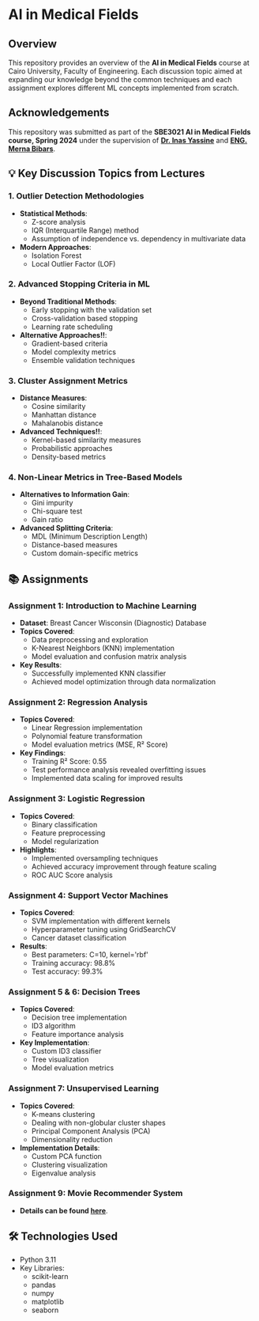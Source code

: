 # AI in Medical Fields

## Overview
This repository provides an overview of the **AI in Medical Fields** course at Cairo University, Faculty of Engineering. Each discussion topic aimed at expanding our knowledge beyond the common techniques and each assignment explores different ML concepts implemented from scratch.

## Acknowledgements

This repository was submitted as part of the **SBE3021 AI in Medical Fields course, Spring 2024** under the supervision of **[Dr. Inas Yassine](https://www.linkedin.com/in/inas-yassine-15ab4b4/?originalSubdomain=eg)** and **[ENG. Merna Bibars](https://merna-atef.github.io/)**.

## 💡 Key Discussion Topics from Lectures

### 1. Outlier Detection Methodologies
- **Statistical Methods**:
  - Z-score analysis
  - IQR (Interquartile Range) method
  - Assumption of independence vs. dependency in multivariate data
- **Modern Approaches**:
  - Isolation Forest
  - Local Outlier Factor (LOF)
  

### 2. Advanced Stopping Criteria in ML
- **Beyond Traditional Methods**:
  - Early stopping with the validation set
  - Cross-validation based stopping
  - Learning rate scheduling
- **Alternative Approaches!!**:
  - Gradient-based criteria
  - Model complexity metrics
  - Ensemble validation techniques

### 3. Cluster Assignment Metrics
- **Distance Measures**:
  - Cosine similarity
  - Manhattan distance
  - Mahalanobis distance
- **Advanced Techniques!!**:
  - Kernel-based similarity measures
  - Probabilistic approaches
  - Density-based metrics

### 4. Non-Linear Metrics in Tree-Based Models
- **Alternatives to Information Gain**:
  - Gini impurity
  - Chi-square test
  - Gain ratio
- **Advanced Splitting Criteria**:
  - MDL (Minimum Description Length)
  - Distance-based measures
  - Custom domain-specific metrics

## 📚 Assignments

### Assignment 1: Introduction to Machine Learning
- **Dataset**: Breast Cancer Wisconsin (Diagnostic) Database
- **Topics Covered**:
  - Data preprocessing and exploration
  - K-Nearest Neighbors (KNN) implementation
  - Model evaluation and confusion matrix analysis
- **Key Results**: 
  - Successfully implemented KNN classifier
  - Achieved model optimization through data normalization

### Assignment 2: Regression Analysis
- **Topics Covered**:
  - Linear Regression implementation
  - Polynomial feature transformation
  - Model evaluation metrics (MSE, R² Score)
- **Key Findings**:
  - Training R² Score: 0.55
  - Test performance analysis revealed overfitting issues
  - Implemented data scaling for improved results

### Assignment 3: Logistic Regression
- **Topics Covered**:
  - Binary classification
  - Feature preprocessing
  - Model regularization
- **Highlights**:
  - Implemented oversampling techniques
  - Achieved accuracy improvement through feature scaling
  - ROC AUC Score analysis

### Assignment 4: Support Vector Machines
- **Topics Covered**:
  - SVM implementation with different kernels
  - Hyperparameter tuning using GridSearchCV
  - Cancer dataset classification
- **Results**:
  - Best parameters: C=10, kernel='rbf'
  - Training accuracy: 98.8%
  - Test accuracy: 99.3%

### Assignment 5 & 6: Decision Trees
- **Topics Covered**:
  - Decision tree implementation
  - ID3 algorithm
  - Feature importance analysis
- **Key Implementation**:
  - Custom ID3 classifier
  - Tree visualization
  - Model evaluation metrics

### Assignment 7: Unsupervised Learning
- **Topics Covered**:
  - K-means clustering
  - Dealing with non-globular cluster shapes
  - Principal Component Analysis (PCA)
  - Dimensionality reduction
- **Implementation Details**:
  - Custom PCA function
  - Clustering visualization
  - Eigenvalue analysis

### Assignment 9: Movie Recommender System
- **Details can be found [here](https://github.com/nouran-19/Movie-Recommendation-System)**.

## 🛠️ Technologies Used
- Python 3.11
- Key Libraries:
  - scikit-learn
  - pandas
  - numpy
  - matplotlib
  - seaborn

